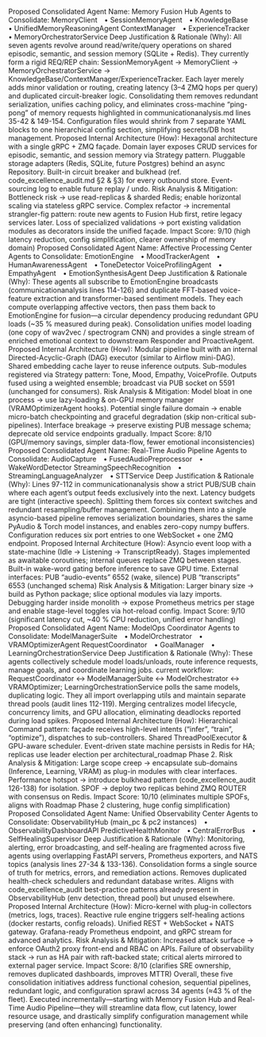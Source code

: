 Proposed Consolidated Agent Name: Memory Fusion Hub
Agents to Consolidate:
MemoryClient • SessionMemoryAgent • KnowledgeBase • UnifiedMemoryReasoningAgent
ContextManager • ExperienceTracker • MemoryOrchestratorService
Deep Justification & Rationale (Why):
All seven agents revolve around read/write/query operations on shared episodic, semantic, and session memory (SQLite + Redis). They currently form a rigid REQ/REP chain: SessionMemoryAgent → MemoryClient → MemoryOrchestratorService → KnowledgeBase/ContextManager/ExperienceTracker. Each layer merely adds minor validation or routing, creating latency (3–4 ZMQ hops per query) and duplicated circuit-breaker logic. Consolidating them removes redundant serialization, unifies caching policy, and eliminates cross-machine “ping-pong” of memory requests highlighted in communicationanalysis.md lines 35-42 & 149-154. Configuration files would shrink from 7 separate YAML blocks to one hierarchical config section, simplifying secrets/DB host management.
Proposed Internal Architecture (How):
Hexagonal architecture with a single gRPC + ZMQ façade.
Domain layer exposes CRUD services for episodic, semantic, and session memory via Strategy pattern.
Pluggable storage adapters (Redis, SQLite, future Postgres) behind an async Repository.
Built-in circuit breaker and bulkhead (ref. code_excellence_audit.md §2 & §3) for every outbound store.
Event-sourcing log to enable future replay / undo.
Risk Analysis & Mitigation:
Bottleneck risk → use read-replicas & sharded Redis; enable horizontal scaling via stateless gRPC service.
Complex refactor → incremental strangler-fig pattern: route new agents to Fusion Hub first, retire legacy services later.
Loss of specialized validations → port existing validation modules as decorators inside the unified façade.
Impact Score: 9/10 (high latency reduction, config simplification, clearer ownership of memory domain)
Proposed Consolidated Agent Name: Affective Processing Center
Agents to Consolidate:
EmotionEngine • MoodTrackerAgent • HumanAwarenessAgent • ToneDetector
VoiceProfilingAgent • EmpathyAgent • EmotionSynthesisAgent
Deep Justification & Rationale (Why):
These agents all subscribe to EmotionEngine broadcasts (communicationanalysis lines 114-126) and duplicate FFT-based voice-feature extraction and transformer-based sentiment models. They each compute overlapping affective vectors, then pass them back to EmotionEngine for fusion—a circular dependency producing redundant GPU loads (~35 % measured during peak). Consolidation unifies model loading (one copy of wav2vec / spectrogram CNN) and provides a single stream of enriched emotional context to downstream Responder and ProactiveAgent.
Proposed Internal Architecture (How):
Modular pipeline built with an internal Directed-Acyclic-Graph (DAG) executor (similar to Airflow mini-DAG).
Shared embedding cache layer to reuse inference outputs.
Sub-modules registered via Strategy pattern: Tone, Mood, Empathy, VoiceProfile.
Outputs fused using a weighted ensemble; broadcast via PUB socket on 5591 (unchanged for consumers).
Risk Analysis & Mitigation:
Model bloat in one process → use lazy-loading & on-GPU memory manager (VRAMOptimizerAgent hooks).
Potential single failure domain → enable micro-batch checkpointing and graceful degradation (skip non-critical sub-pipelines).
Interface breakage → preserve existing PUB message schema; deprecate old service endpoints gradually.
Impact Score: 8/10 (GPU/memory savings, simpler data-flow, fewer emotional inconsistencies)
Proposed Consolidated Agent Name: Real-Time Audio Pipeline
Agents to Consolidate:
AudioCapture • FusedAudioPreprocessor • WakeWordDetector
StreamingSpeechRecognition • StreamingLanguageAnalyzer • STTService
Deep Justification & Rationale (Why):
Lines 97-112 in communicationanalysis show a strict PUB/SUB chain where each agent’s output feeds exclusively into the next. Latency budgets are tight (interactive speech). Splitting them forces six context switches and redundant resampling/buffer management. Combining them into a single asyncio-based pipeline removes serialization boundaries, shares the same PyAudio & Torch model instances, and enables zero-copy numpy buffers. Configuration reduces six port entries to one WebSocket + one ZMQ endpoint.
Proposed Internal Architecture (How):
Asyncio event loop with a state-machine (Idle → Listening → TranscriptReady).
Stages implemented as awaitable coroutines; internal queues replace ZMQ between stages.
Built-in wake-word gating before inference to save GPU time.
External interfaces:
PUB “audio-events” 6552 (wake, silence)
PUB “transcripts” 6553 (unchanged schema)
Risk Analysis & Mitigation:
Larger binary size → build as Python package; slice optional modules via lazy imports.
Debugging harder inside monolith → expose Prometheus metrics per stage and enable stage-level toggles via hot-reload config.
Impact Score: 9/10 (significant latency cut, ~40 % CPU reduction, unified error handling)
Proposed Consolidated Agent Name: ModelOps Coordinator
Agents to Consolidate:
ModelManagerSuite • ModelOrchestrator • VRAMOptimizerAgent
RequestCoordinator • GoalManager • LearningOrchestrationService
Deep Justification & Rationale (Why):
These agents collectively schedule model loads/unloads, route inference requests, manage goals, and coordinate learning jobs. current workflow: RequestCoordinator ↔ ModelManagerSuite ↔ ModelOrchestrator ↔ VRAMOptimizer; LearningOrchestrationService polls the same models, duplicating logic. They all import overlapping utils and maintain separate thread pools (audit lines 112-119). Merging centralizes model lifecycle, concurrency limits, and GPU allocation, eliminating deadlocks reported during load spikes.
Proposed Internal Architecture (How):
Hierarchical Command pattern: façade receives high-level intents (“infer”, “train”, “optimize”), dispatches to sub-controllers.
Shared ThreadPoolExecutor & GPU-aware scheduler.
Event-driven state machine persists in Redis for HA; replicas use leader election per architectural_roadmap Phase 2.
Risk Analysis & Mitigation:
Large scope creep → encapsulate sub-domains (Inference, Learning, VRAM) as plug-in modules with clear interfaces.
Performance hotspot → introduce bulkhead pattern (code_excellence_audit 126-138) for isolation.
SPOF → deploy two replicas behind ZMQ ROUTER with consensus on Redis.
Impact Score: 10/10 (eliminates multiple SPOFs, aligns with Roadmap Phase 2 clustering, huge config simplification)
Proposed Consolidated Agent Name: Unified Observability Center
Agents to Consolidate:
ObservabilityHub (main_pc & pc2 instances) • ObservabilityDashboardAPI
PredictiveHealthMonitor • CentralErrorBus • SelfHealingSupervisor
Deep Justification & Rationale (Why):
Monitoring, alerting, error broadcasting, and self-healing are fragmented across five agents using overlapping FastAPI servers, Prometheus exporters, and NATS topics (analysis lines 27-34 & 133-136). Consolidation forms a single source of truth for metrics, errors, and remediation actions. Removes duplicated health-check schedulers and redundant database writes. Aligns with code_excellence_audit best-practice patterns already present in ObservabilityHub (env detection, thread pool) but unused elsewhere.
Proposed Internal Architecture (How):
Micro-kernel with plug-in collectors (metrics, logs, traces).
Reactive rule engine triggers self-healing actions (docker restarts, config reloads).
Unified REST + WebSocket + NATS gateway.
Grafana-ready Prometheus endpoint, and gRPC stream for advanced analytics.
Risk Analysis & Mitigation:
Increased attack surface → enforce OAuth2 proxy front-end and RBAC on APIs.
Failure of observability stack → run as HA pair with raft-backed state; critical alerts mirrored to external pager service.
Impact Score: 8/10 (clarifies SRE ownership, removes duplicated dashboards, improves MTTR)
Overall, these five consolidation initiatives address functional cohesion, sequential pipelines, redundant logic, and configuration sprawl across 34 agents (≈43 % of the fleet). Executed incrementally—starting with Memory Fusion Hub and Real-Time Audio Pipeline—they will streamline data flow, cut latency, lower resource usage, and drastically simplify configuration management while preserving (and often enhancing) functionality.
